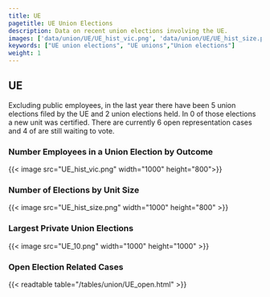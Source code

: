 ```yaml
---
title: UE
pagetitle: UE Union Elections
description: Data on recent union elections involving the UE.
images: ['data/union/UE/UE_hist_vic.png', 'data/union/UE/UE_hist_size.png', 'data/union/UE/UE_10.png']
keywords: ["UE union elections", "UE unions","Union elections"]
weight: 1
---
```

##  UE

Excluding public employees, in the last year there have been 5 union elections filed by the UE and 2 union elections held. In 0 of those elections a new unit was certified. There are currently 6 open representation cases and 4 of are still waiting to vote.

### Number Employees in a Union Election by Outcome
{{< image src="UE_hist_vic.png" width="1000" height="800">}}

### Number of Elections by Unit Size
{{< image src="UE_hist_size.png" width="1000" height="800" >}}

### Largest Private Union Elections
{{< image src="UE_10.png" width="1000" height="1000"  >}}

### Open Election Related Cases
{{< readtable table="/tables/union/UE_open.html" >}}

